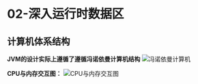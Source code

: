 # 02-深入运行时数据区

## 计算机体系结构
**JVM的设计实际上遵循了遵循冯诺依曼计算机结构**
![冯诺依曼计算机](https://images.techgeng.com/blog/Snipaste_2025-03-15_23-09-41.png)

**CPU与内存交互图：**
![CPU与内存交互图](https://images.techgeng.com/blog/Snipaste_2025-03-15_23-11-01.png)